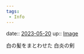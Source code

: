 ```yaml
---
tags:
 - Info
---
```


date:: [2023-05-20](/Daily_Note/2023-05-20.md)
up:: [Image](../Bar/Novel/Topics/Image.md)

白の髪をまとわせた
白炎の剣
